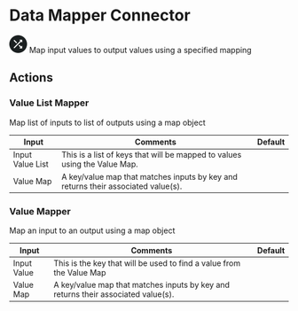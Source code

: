 # Data Mapper Connector

![Data Mapper](./assets/data-mapper.png#connector-icon)
Map input values to output values using a specified mapping

## Actions

### Value List Mapper

Map list of inputs to list of outputs using a map object

| Input            | Comments                                                                          | Default |
| ---------------- | --------------------------------------------------------------------------------- | ------- |
| Input Value List | This is a list of keys that will be mapped to values using the Value Map.         |         |
| Value Map        | A key/value map that matches inputs by key and returns their associated value(s). |         |

### Value Mapper

Map an input to an output using a map object

| Input       | Comments                                                                          | Default |
| ----------- | --------------------------------------------------------------------------------- | ------- |
| Input Value | This is the key that will be used to find a value from the Value Map              |         |
| Value Map   | A key/value map that matches inputs by key and returns their associated value(s). |         |
